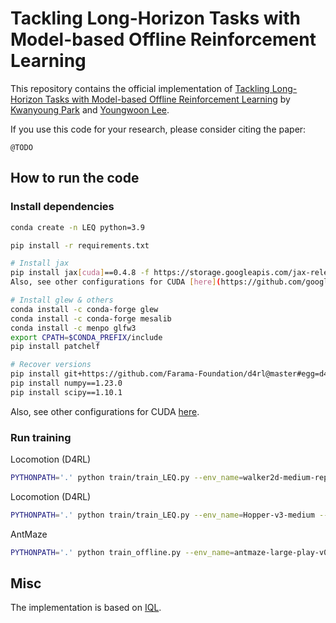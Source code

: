 # Tackling Long-Horizon Tasks with Model-based Offline Reinforcement Learning

This repository contains the official implementation of [Tackling Long-Horizon Tasks with Model-based Offline Reinforcement Learning](@TODO) by [Kwanyoung Park](https://ggosinon.github.io/) and [Youngwoon Lee](https://youngwoon.github.io/).

If you use this code for your research, please consider citing the paper:
```
@TODO
```

## How to run the code

### Install dependencies

```bash
conda create -n LEQ python=3.9

pip install -r requirements.txt

# Install jax
pip install jax[cuda]==0.4.8 -f https://storage.googleapis.com/jax-releases/jax_cuda_releases.html
Also, see other configurations for CUDA [here](https://github.com/google/jax#pip-installation-gpu-cuda).

# Install glew & others
conda install -c conda-forge glew
conda install -c conda-forge mesalib
conda install -c menpo glfw3
export CPATH=$CONDA_PREFIX/include
pip install patchelf

# Recover versions
pip install git+https://github.com/Farama-Foundation/d4rl@master#egg=d4rl
pip install numpy==1.23.0
pip install scipy==1.10.1
```
Also, see other configurations for CUDA [here](https://github.com/google/jax#pip-installation-gpu-cuda).

### Run training

Locomotion (D4RL)
```bash
PYTHONPATH='.' python train/train_LEQ.py --env_name=walker2d-medium-replay-v2 --expectile 0.5
```

Locomotion (D4RL)
```bash
PYTHONPATH='.' python train/train_LEQ.py --env_name=Hopper-v3-medium --expectile 0.1
```

AntMaze
```bash
PYTHONPATH='.' python train_offline.py --env_name=antmaze-large-play-v0 --expectile 0.3
```

## Misc
The implementation is based on [IQL](https://github.com/ikostrikov/implicit_q_learning/).
